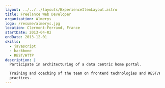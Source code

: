 ```yaml
---
layout: ../../../layouts/ExperienceItemLayout.astro
title: Freelance Web Developer
organization: Almerys
logo: /resume/almerys.jpg
location: Clermont-Ferrand, France
startDate: 2013-04-02
endDate: 2013-12-01
skills:
  - javascript
  - backbone
  - REST/HTTP
description: |
  Participate in architecturing of a data centric home portal.

  Training and coaching of the team on frontend technologies and REST/HTTP best
  practices.
---
```

